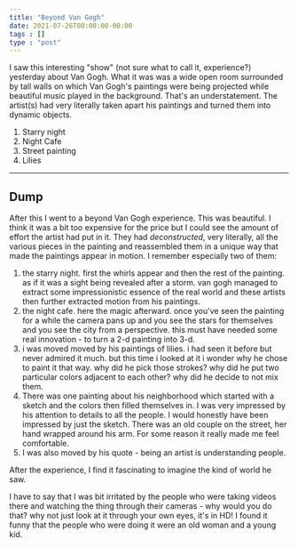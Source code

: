 ```yaml
---
title: "Beyond Van Gogh"
date: 2021-07-26T00:00:00-00:00
tags : []
type : "post"
---
```


I saw this interesting "show" (not sure what to call it, experience?) yesterday about Van Gogh. What it was was a wide open room surrounded by tall walls on which Van Gogh's paintings were being projected while beautiful music played in the background. That's an understatement. The artist(s) had very literally taken apart his paintings and turned them into dynamic objects.

1. Starry night
2. Night Cafe
3. Street painting
4. Lilies

--- 

## Dump

After this I went to a beyond Van Gogh experience. This was beautiful. I think it was a bit too expensive for the price but I could see the amount of effort the artist had put in it. They had _deconstructed_, very literally, all the various pieces in the painting and reassembled them in a unique way that made the paintings appear in motion. I remember especially two of them:
1. the starry night. first the whirls appear and then the rest of the painting. as if it was a sight being revealed after a storm. van gogh managed to extract some impressionistic essence of the real world and these artists then further extracted motion from his paintings.
2. the night cafe. here the magic afterward. once you've seen the painting for a while the camera pans up and you see the stars for themselves and you see the city from a perspective. this must have needed some real innovation - to turn a 2-d painting into 3-d.
3. i was moved moved by his paintings of lilies. i had seen it before but never admired it much. but this time i looked at it i wonder why he chose to paint it that way. why did he pick those strokes? why did he put two particular colors adjacent to each other? why did he decide to not mix them. 
4. There was one painting about his neighborhood which started with a sketch and the colors then filled themselves in. I was very impressed by his attention to details to all the people. I would honestly have been impressed by just the sketch. There was an old couple on the street, her hand wrapped around his arm. For some reason it really made me feel comfortable.
5. I was also moved by his quote - being an artist is understanding people. 

After the experience, I find it fascinating to imagine the kind of world he saw. 

I have to say that I was bit irritated by the people who were taking videos there and watching the thing through their cameras - why would you do that? why not just look at it through your own eyes, it's in HD! I found it funny that the people who were doing it were an old woman and a young kid.